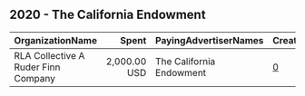## 2020 - The California Endowment 
|OrganizationName|Spent|PayingAdvertiserNames|CreativeUrls|Impressions|Genders|AgeBrackets|CountryCodes|BillingAddresses|CandidateBallotInformation|
|:---|---:|:---|:---|---:|:---|:---|:---|:---|:---|
|RLA Collective  A Ruder Finn Company|2,000.00 USD|The California Endowment|[0](https://www.snap.com/political-ads/asset/a108049aac53b365ea47a9970da55c30b428e3fc97f1c45e387e6b5ebb32347b?mediaType=mp4)|291,028||18+|united states|"141 Tompkins Avenue, Suite 302,Pleasantville,10570,US"||
